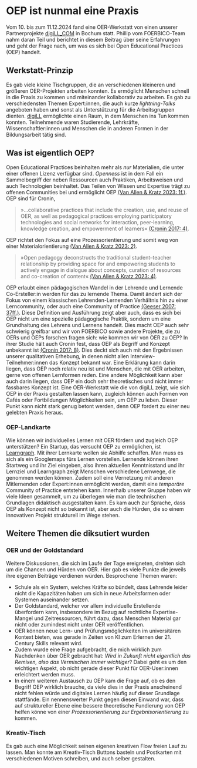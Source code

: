 # OEP ist nunmal eine Praxis
Vom 10. bis zum 11.12.2024 fand eine OER-Werkstatt von einen unserer Partnerprojekte [digiLL_COM](https://www.oer-strategie.de/projects/digill_com-projektsteckbrief/) in Bochum statt. Phillip vom FOERBICO-Team nahm daran Teil und berichtet in diesem Beitrag über seine Erfahrungen und geht der Frage nach, um was es sich bei Open Educational Practices (OEP) handelt.

## Werkstatt-Prinzip
Es gab viele kleine Tischgruppen, die an verschiedenen kleineren und größeren OER-Projekten arbeiten konnten. Es ermöglicht Menschen schnell in die Praxis zu kommen und miteinander kollaborativ zu arbeiten. Es gab zu verschiedensten Themen Expert:innen, die auch kurze *lightning-Talks* angeboten haben und sonst als Unterstützung für die Arbeitsgruppen dienten. [digiLL](https://digill.de/) ermöglichte einen Raum, in dem Menschen ins Tun kommen konnten. Teilnehmende waren Studierende, Lehrkräfte, Wissenschaftler:innen und Menschen die in anderen Formen in der Bildungsarbeit tätig sind. 

## Was ist eigentlich OEP?

Open Educational Practices beinhalten mehr als *nur* Materialien, die unter einer offenen Lizenz verfügbar sind. *Openness* ist in dem Fall ein Sammelbegriff der neben Ressourcen auch Praktiken, Arbeitsweisen und auch Technologien beinhaltet. Das Teilen von Wissen und Expertise trägt zu offenen Communities bei und ermöglicht OEP [(Van Allen & Kratz 2023: 1f.)](http://dx.doi.org/10.25304/rlt.v31.2829). OEP sind für Cronin, 
>»...collaborative practices that include the creation, use, and reuse of OER, as well as pedagogical practices employing participatory technologies and social networks for interaction, peer-learning, knowledge creation, and empowerment of learners« [(Cronin 2017: 4)](https://www.irrodl.org/index.php/irrodl/article/view/3096). 

OEP richtet den Fokus auf eine Prozessorientierung und somit weg von einer Materialorientierung [(Van Allen & Kratz 2023: 2)](http://dx.doi.org/10.25304/rlt.v31.2829). 

>»Open pedagogy deconstructs the traditional student–teacher relationship by providing space for and empowering students to actively engage in dialogue about concepts, curation of resources and co-creation of content« [(Van Allen & Kratz 2023: 4)](http://dx.doi.org/10.25304/rlt.v31.2829).

OEP erlaubt einen pädagogischen Wandel in der Lehrende und Lernende Co-Ersteller:in werden für das zu lernende Thema. Damit ändert sich der Fokus von einem klassischen Lehrenden-Lernenden Verhältnis hin zu einer Lerncommunity, oder auch eine Community of Practice [(Geeser 2007: 37ff.)](https://www.olcos.org/cms/upload/docs/olcos_roadmap.pdf). Diese Definition und Ausführung zeigt aber auch, dass es sich bei OEP nicht um eine spezielle pädagogische Praktik, sondern um eine Grundhaltung des Lehrens und Lernens handelt. Dies macht OEP auch sehr schwierig greifbar und wir von FOERBICO sowie andere Projekte, die zu OERs und OEPs forschen fragen sich: wie kommen wir von OER zu OEP? In ihrer Studie hält auch Cronin fest, dass OEP als Begriff und Konzept unbekannt ist [(Cronin 2017: 8)](https://www.irrodl.org/index.php/irrodl/article/view/3096). 
Dies deckt sich auch mit den Ergebnissen unserer qualitativen Erhebung, in denen nicht allen Interview-Teilnehmer:innen das Konzept bekannt war. Eine Erklärung kann darin liegen, dass OEP noch relativ neu ist und Menschen, die mit OER arbeiten, gerne von offenen Lernformen reden. Eine andere Möglichkeit kann aber auch darin liegen, dass OEP ein doch sehr theoretisches und nicht immer fassbares Konzept ist. Eine OER-Werkstatt wie die von digiLL zeigt, wie sich OEP in der Praxis gestalten lassen kann, zugleich können auch Formen von Cafés oder Fortbildungen Möglichkeiten sein, um OEP zu leben. Dieser Punkt kann nicht stark genug betont werden, denn OEP fordert zu einer neu gelebten Praxis heraus.

### OEP-Landkarte
Wie können wir individuelles Lernen mit OER fördern und zugleich OEP unterstützen? Ein Startup, das versucht OEP zu ermöglichen, ist [Learngraph](learngraph.org). Mit ihrer Lernkarte wollen sie Abhilfe schaffen. Man muss es sich als ein Googlemaps fürs Lernen vorstellen. Lernende können ihren Startweg und ihr Ziel eingeben, also ihren aktuellen Kenntnisstand und ihr Lernziel und Learngraph zeigt Menschen verschiedene Lernwege, die genommen werden können. Zudem soll eine Vernetzung mit anderen Mitlernenden oder Expert:innen ermöglicht werden, damit eine *temporäre* Community of Practice entstehen kann. 
Innerhalb unserer Gruppe haben wir viele Ideen gesammelt, um zu überlegen wie man die technischen Grundlagen didaktisch ausgestalten kann. Es kam auch zur Sprache, dass OEP als Konzept nicht so bekannt ist, aber auch die Hürden, die so einem innovativen Projekt strukturell im Wege stehen.

## Weitere Themen die diksutiert wurden
### OER und der Goldstandard
Weitere Diskussionen, die sich im Laufe der Tage ereigneten, drehten sich um die Chancen und Hürden von OER. Hier gab es viele Punkte die jeweils ihre eigenen Beiträge verdienen würden. Besprochene Themen waren: 
- Schule als ein System, welches Kräfte so bündelt, dass Lehrende leider nicht die Kapazitäten haben um sich in neue Arbeitsformen oder Systemen auseinander setzen.
- Der Goldstandard, welcher vor allem individuelle Erstellende überfordern kann, insbesondere im Bezug auf rechtliche Expertise-Mangel und Zeitressourcen, führt dazu, dass Menschen Material gar nicht oder zumindest nicht unter OER veröffentlichen.
- OER können neue Lern- und Prüfungsmöglichkeiten im universitären Kontext bieten, was gerade in Zeiten von KI zum Erlernen der 21. Century Skills relevant wird.
- Zudem wurde eine Frage aufgebracht, die mich wirklich zum Nachdenken über OER gebracht hat: *Wird in Zukunft nicht eigentlich das Remixen, also das Vermischen immer wichtiger*? Dabei geht es um den wichtigen Aspekt, ob nicht gerade dieser Punkt für OER-User:innen erleichtert werden muss.
- In einem weiteren Austausch zu OEP kam die Frage auf, ob es den Begriff OEP wirklich brauche, da viele dies in der Praxis anscheinend nicht fehlen würde und digitales Lernen häufig auf dieser Grundlage stattfände. Ein nennenswerter Punkt gegen diesen Einwand war, dass auf struktureller Ebene eine bessere theoretische Fundierung von OEP helfen könne von einer *Prozessorientierung zur Ergebnisorientierung* zu kommen. 

### Kreativ-Tisch
Es gab auch eine Möglichkeit seinen eigenen kreativen Flow freien Lauf zu lassen. Man konnte am Kreativ-Tisch Buttons basteln und Postkarten mit verschiedenen Motiven schreiben, und auch selber gestalten.